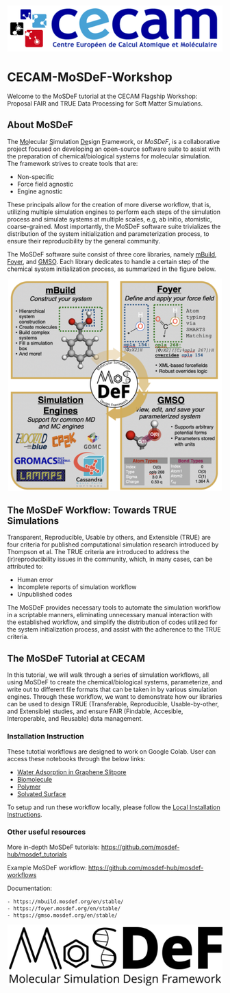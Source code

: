 
<p align="center">
    <img src="images/cecam_logo.png"/>
</p>

# CECAM-MoSDeF-Workshop
Welcome to the MoSDeF tutorial at the CECAM Flagship Workshop: Proposal FAIR and TRUE Data Processing for Soft Matter Simulations.

## About MoSDeF
The <ins>Mo</ins>lecular <ins>S</ins>imulation <ins>De</ins>sign <ins>F</ins>ramework, or _MoSDeF_, is a collaborative project focused on developing an open-source software suite to assist with the preparation of chemical/biological systems for molecular simulation. The framework strives to create tools that are:
- Non-specific
- Force field agnostic
- Engine agnostic

These principals allow for the creation of more diverse workflow, that is, utilizing multiple simulation engines to perform each steps of the simulation process and simulate systems at multiple scales, e.g, ab initio, atomistic, coarse-grained. Most importantly, the MoSDeF software suite trivializes the distribution of the system initialization and parameterization process, to ensure their reproducibility by the general community.

The MoSDeF software suite consist of three core libraries, namely [mBuild](https://github.com/mosdef-hub/mbuild), [Foyer](https://github.com/mosdef-hub/foyer), and [GMSO](https://github.com/mosdef-hub/gmso). Each library dedicates to handle a certain step of the chemical system initialization process, as summarized in the figure below.

<p align="center">
    <img src="images/mosdef_scheme.jpg" width="500"/>
</p>

## The MoSDeF Workflow: Towards TRUE Simulations
Transparent, Reproducible, Usable by others, and Extensible (TRUE) are four criteria for published computational simulation research introduced by Thompson et al. The TRUE criteria are introduced to address the (ir)reproducibility issues in the community, which, in many cases, can be attributed to:
- Human error
- Incomplete reports of simulation workflow
- Unpublished codes

The MoSDeF provides necessary tools to automate the simulation workflow in a scriptable manners, eliminating unnecessary manual interaction with the established workflow, and simplify the distribution of codes utilized for the system initialization process, and assist with the adherence to the TRUE criteria.

## The MoSDeF Tutorial at CECAM

In this tutorial, we will walk through a series of simulation workflows, all using MoSDeF to create the chemical/biological systems, parameterize, and write out to different file formats that can be taken in by various simulation engines.
Through these workflow, we want to demonstrate how our libraries can be used to design TRUE (Transferable, Reproducible, Usable-by-other, and Extensible) studies, and ensure FAIR (Findable, Accesible, Interoperable, and Reusable) data management.


### Installation Instruction

These tutotial workflows are designed to work on Google Colab. User can access these notebooks through the below links:

- [Water Adsorption in Graphene Slitpore](https://colab.research.google.com/github/mosdef-hub/CECAM-MoSDeF-Workshop/blob/main/slitpore_workflow/Slitpore-Workflow.ipynb)
- [Biomolecule](https://colab.research.google.com/github/mosdef-hub/CECAM-MoSDeF-Workshop/blob/main/biomolecule_workflow/Biomolecule-Workflow.ipynb)
- [Polymer](https://colab.research.google.com/github/mosdef-hub/CECAM-MoSDeF-Workshop/blob/main/polymer_workflow/hoomd-organics.ipynb)
- [Solvated Surface](https://colab.research.google.com/github/mosdef-hub/CECAM-MoSDeF-Workshop/blob/main/solvated_surface_workflow/Solvated_Surface.ipynb)


To setup and run these workflow locally, please follow the [Local Installation Instructions](MoSDeF-Installation/README.md).


### Other useful resources

More in-depth MoSDeF tutorials: https://github.com/mosdef-hub/mosdef_tutorials

Example MoSDeF workflow: https://github.com/mosdef-hub/mosdef-workflows


Documentation:

    - https://mbuild.mosdef.org/en/stable/
    - https://foyer.mosdef.org/en/stable/
    - https://gmso.mosdef.org/en/stable/


<p align="center">
    <img src="images/mosdef_logo.svg"/>
</p>
